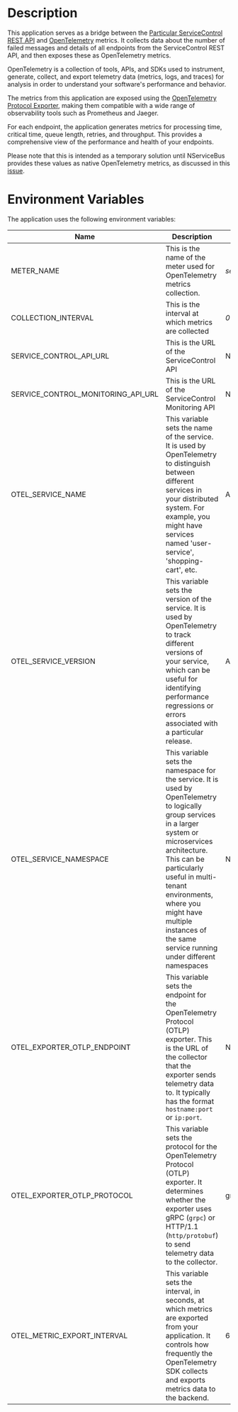 # Description

This application serves as a bridge between the [Particular ServiceControl REST API](https://github.com/Particular/ServiceControl) and [OpenTelemetry](https://github.com/open-telemetry) metrics. It collects data about the number of failed messages and details of all endpoints from the ServiceControl REST API, and then exposes these as OpenTelemetry metrics.

OpenTelemetry is a collection of tools, APIs, and SDKs used to instrument, generate, collect, and export telemetry data (metrics, logs, and traces) for analysis in order to understand your software's performance and behavior. 

The metrics from this application are exposed using the [OpenTelemetry Protocol Exporter](https://github.com/open-telemetry/oteps/blob/main/text/0035-opentelemetry-protocol.md), making them compatible with a wide range of observability tools such as Prometheus and Jaeger.

For each endpoint, the application generates metrics for processing time, critical time, queue length, retries, and throughput. This provides a comprehensive view of the performance and health of your endpoints.

Please note that this is intended as a temporary solution until NServiceBus provides these values as native OpenTelemetry metrics, as discussed in this [issue](https://github.com/Particular/NServiceBus/issues/6868).

# Environment Variables

The application uses the following environment variables:

| Name | Description |  Default Value |
| ---- | ----------- |  ------------- |
| METER_NAME | This is the name of the meter used for OpenTelemetry metrics collection. | *servicecontrol* |
| COLLECTION_INTERVAL | This is the interval at which metrics are collected | *00:00:30 (30 seconds)* |
| SERVICE_CONTROL_API_URL | This is the URL of the ServiceControl  API | N/A |
| SERVICE_CONTROL_MONITORING_API_URL | This is the URL of the ServiceControl Monitoring API | N/A |
| OTEL_SERVICE_NAME | This variable sets the name of the service. It is used by OpenTelemetry to distinguish between different services in your distributed system. For example, you might have services named 'user-service', 'shopping-cart', etc. | AssemblyName.FullName |
| OTEL_SERVICE_VERSION | This variable sets the version of the service. It is used by OpenTelemetry to track different versions of your service, which can be useful for identifying performance regressions or errors associated with a particular release. |  AssemblyName.Version |
| OTEL_SERVICE_NAMESPACE | This variable sets the namespace for the service. It is used by OpenTelemetry to logically group services in a larger system or microservices architecture. This can be particularly useful in multi-tenant environments, where you might have multiple instances of the same service running under different namespaces | N/A |
| OTEL_EXPORTER_OTLP_ENDPOINT | This variable sets the endpoint for the OpenTelemetry Protocol (OTLP) exporter. This is the URL of the collector that the exporter sends telemetry data to. It typically has the format `hostname:port` or `ip:port`. | N/A |
| OTEL_EXPORTER_OTLP_PROTOCOL | This variable sets the protocol for the OpenTelemetry Protocol (OTLP) exporter. It determines whether the exporter uses gRPC (`grpc`) or HTTP/1.1 (`http/protobuf`) to send telemetry data to the collector. | grpc |
| OTEL_METRIC_EXPORT_INTERVAL | This variable sets the interval, in seconds, at which metrics are exported from your application. It controls how frequently the OpenTelemetry SDK collects and exports metrics data to the backend. | 60000 (1 minute) |




